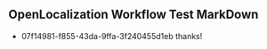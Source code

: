 ## OpenLocalization Workflow Test MarkDown
* 07f14981-f855-43da-9ffa-3f240455d1eb thanks!

<!--HONumber=Aug16_HO3-->


